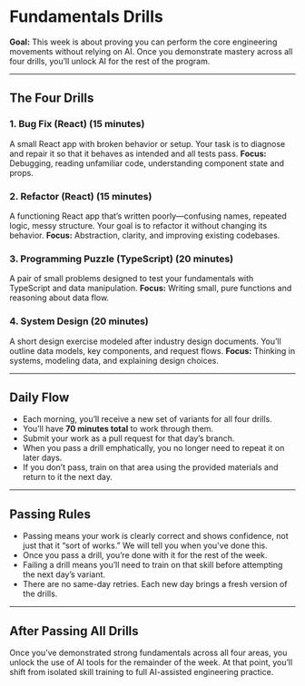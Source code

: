 # Fundamentals Drills

**Goal:**
This week is about proving you can perform the core engineering movements without relying on AI. Once you demonstrate mastery across all four drills, you’ll unlock AI for the rest of the program.

---

## The Four Drills

### 1. Bug Fix (React) (15 minutes)

A small React app with broken behavior or setup. Your task is to diagnose and repair it so that it behaves as intended and all tests pass.
**Focus:** Debugging, reading unfamiliar code, understanding component state and props.

### 2. Refactor (React) (15 minutes)

A functioning React app that’s written poorly—confusing names, repeated logic, messy structure. Your goal is to refactor it without changing its behavior.
**Focus:** Abstraction, clarity, and improving existing codebases.

### 3. Programming Puzzle (TypeScript) (20 minutes)

A pair of small problems designed to test your fundamentals with TypeScript and data manipulation.
**Focus:** Writing small, pure functions and reasoning about data flow.

### 4. System Design (20 minutes)

A short design exercise modeled after industry design documents. You’ll outline data models, key components, and request flows.
**Focus:** Thinking in systems, modeling data, and explaining design choices.

---

## Daily Flow

- Each morning, you’ll receive a new set of variants for all four drills.
- You’ll have **70 minutes total** to work through them.
- Submit your work as a pull request for that day’s branch.
- When you pass a drill emphatically, you no longer need to repeat it on later days.
- If you don’t pass, train on that area using the provided materials and return to it the next day.

---

## Passing Rules

- Passing means your work is clearly correct and shows confidence, not just that it “sort of works.” We will tell you when you've done this.
- Once you pass a drill, you’re done with it for the rest of the week.
- Failing a drill means you’ll need to train on that skill before attempting the next day’s variant.
- There are no same-day retries. Each new day brings a fresh version of the drills.

---

## After Passing All Drills

Once you’ve demonstrated strong fundamentals across all four areas, you unlock the use of AI tools for the remainder of the week. At that point, you’ll shift from isolated skill training to full AI-assisted engineering practice.